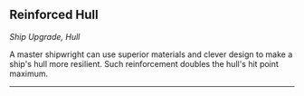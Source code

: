 ﻿## Reinforced Hull

*Ship Upgrade, Hull*

A master shipwright can use superior materials and clever design to make a ship's hull more resilient. Such reinforcement doubles the hull's hit point maximum.

---

